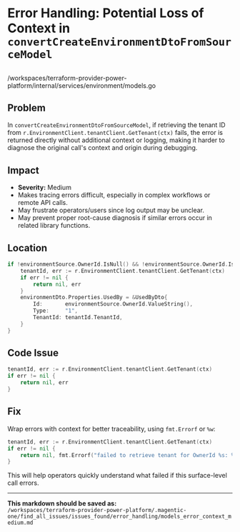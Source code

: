 # Error Handling: Potential Loss of Context in `convertCreateEnvironmentDtoFromSourceModel`

##

/workspaces/terraform-provider-power-platform/internal/services/environment/models.go

## Problem

In `convertCreateEnvironmentDtoFromSourceModel`, if retrieving the tenant ID from `r.EnvironmentClient.tenantClient.GetTenant(ctx)` fails, the error is returned directly without additional context or logging, making it harder to diagnose the original call's context and origin during debugging.

## Impact

- **Severity:** Medium
- Makes tracing errors difficult, especially in complex workflows or remote API calls.
- May frustrate operators/users since log output may be unclear.
- May prevent proper root-cause diagnosis if similar errors occur in related library functions.

## Location

```go
if !environmentSource.OwnerId.IsNull() && !environmentSource.OwnerId.IsUnknown() {
	tenantId, err := r.EnvironmentClient.tenantClient.GetTenant(ctx)
	if err != nil {
		return nil, err
	}
	environmentDto.Properties.UsedBy = &UsedByDto{
		Id:       environmentSource.OwnerId.ValueString(),
		Type:     "1",
		TenantId: tenantId.TenantId,
	}
}
```

## Code Issue

```go
tenantId, err := r.EnvironmentClient.tenantClient.GetTenant(ctx)
if err != nil {
	return nil, err
}
```

## Fix

Wrap errors with context for better traceability, using `fmt.Errorf` or `%w`:

```go
tenantId, err := r.EnvironmentClient.tenantClient.GetTenant(ctx)
if err != nil {
	return nil, fmt.Errorf("failed to retrieve tenant for OwnerId %s: %w", environmentSource.OwnerId.ValueString(), err)
}
```

This will help operators quickly understand what failed if this surface-level call errors.

---

**This markdown should be saved as:**  
`/workspaces/terraform-provider-power-platform/.magentic-one/find_all_issues/issues_found/error_handling/models_error_context_medium.md`
